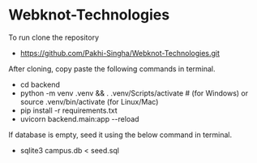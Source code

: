 # Webknot-Technologies
To run clone the repository 
- https://github.com/Pakhi-Singha/Webknot-Technologies.git

After cloning, copy paste the following commands in terminal.
- cd backend
- python -m venv .venv && . .venv/Scripts/activate  # (for Windows) or source .venv/bin/activate (for Linux/Mac)
- pip install -r requirements.txt
- uvicorn backend.main:app --reload

If database is empty, seed it using the below command in terminal.
- sqlite3 campus.db < seed.sql
